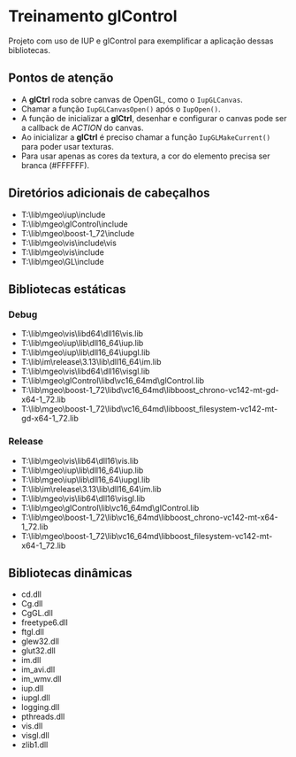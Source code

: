 # Treinamento glControl 

Projeto com uso de IUP e glControl para exemplificar a aplicação dessas bibliotecas.

## Pontos de atenção

- A **glCtrl** roda sobre canvas de OpenGL, como o `IupGLCanvas`.
- Chamar a função `IupGLCanvasOpen()` após o `IupOpen()`.
- A função de inicializar a **glCtrl**, desenhar e configurar o canvas pode ser a callback de _ACTION_ do canvas.
- Ao inicializar a **glCtrl** é preciso chamar a função `IupGLMakeCurrent()` para poder usar texturas.
- Para usar apenas as cores da textura, a cor do elemento precisa ser branca (#FFFFFF).

## Diretórios adicionais de cabeçalhos 

- T:\lib\mgeo\iup\include
- T:\lib\mgeo\glControl\include
- T:\lib\mgeo\boost-1_72\include
- T:\lib\mgeo\vis\include\vis
- T:\lib\mgeo\vis\include
- T:\lib\mgeo\GL\include

## Bibliotecas estáticas

### Debug

- T:\lib\mgeo\vis\libd64\dll16\vis.lib
- T:\lib\mgeo\iup\lib\dll16_64\iup.lib
- T:\lib\mgeo\iup\lib\dll16_64\iupgl.lib
- T:\lib\im\release\3.13\lib\dll16_64\im.lib
- T:\lib\mgeo\vis\libd64\dll16\visgl.lib
- T:\lib\mgeo\glControl\libd\vc16_64md\glControl.lib
- T:\lib\mgeo\boost-1_72\libd\vc16_64md\libboost_chrono-vc142-mt-gd-x64-1_72.lib
- T:\lib\mgeo\boost-1_72\libd\vc16_64md\libboost_filesystem-vc142-mt-gd-x64-1_72.lib

### Release

- T:\lib\mgeo\vis\lib64\dll16\vis.lib
- T:\lib\mgeo\iup\lib\dll16_64\iup.lib
- T:\lib\mgeo\iup\lib\dll16_64\iupgl.lib
- T:\lib\im\release\3.13\lib\dll16_64\im.lib
- T:\lib\mgeo\vis\lib64\dll16\visgl.lib
- T:\lib\mgeo\glControl\lib\vc16_64md\glControl.lib
- T:\lib\mgeo\boost-1_72\lib\vc16_64md\libboost_chrono-vc142-mt-x64-1_72.lib
- T:\lib\mgeo\boost-1_72\lib\vc16_64md\libboost_filesystem-vc142-mt-x64-1_72.lib

## Bibliotecas dinâmicas

- cd.dll
- Cg.dll
- CgGL.dll
- freetype6.dll
- ftgl.dll
- glew32.dll
- glut32.dll
- im.dll
- im_avi.dll
- im_wmv.dll
- iup.dll
- iupgl.dll
- logging.dll
- pthreads.dll
- vis.dll
- visgl.dll
- zlib1.dll

